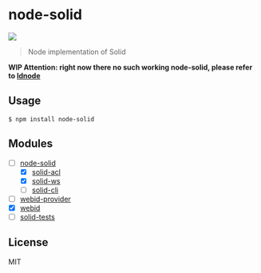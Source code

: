 # node-solid

[![](https://img.shields.io/badge/project-Solid-7C4DFF.svg?style=flat-square)](https://github.com/solid/solid)

> Node implementation of Solid

**WIP Attention: right now there no such working node-solid, please refer to [ldnode](https://github.com/linkeddata/ldnode)**

## Usage

```
$ npm install node-solid
```

## Modules

- [ ] [node-solid](https://github.com/solid/node-solid)
  - [x] [solid-acl](https://github.com/solid/solid-acl)
  - [x] [solid-ws](https://github.com/solid/solid-acl)
  - [ ] [solid-cli](https://github.com/solid/node-solid-cli)
- [ ] [webid-provider](https://github.com/solid/solid-acl)
- [x] [webid](https://github.com/linkeddata/node-webid)
- [ ] [solid-tests](https://github.com/solid/solid-acl)

## License

MIT
